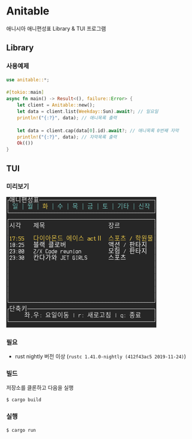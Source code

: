 # Anitable
애니시아 애니편성표 Library & TUI 프로그램

## Library
### 사용예제
```rust
use anitable::*;

#[tokio::main]
async fn main() -> Result<(), failure::Error> {
    let client = Anitable::new();
    let data = client.list(Weekday::Sun).await?; // 일요일
    println!("{:?}", data); // 애니목록 출력

    let data = client.cap(data[0].id).await?; // 애니목록 0번째 자막
    println!("{:?}", data); // 자막목록 출력
    Ok(())
}
```

## TUI
### 미리보기
![screenshot](./screenshot.png)

### 필요
* rust nightly 버전 이상 (`rustc 1.41.0-nightly (412f43ac5 2019-11-24)`)

### 빌드
저장소를 클론하고 다음을 실행
```bash
$ cargo build
```

### 실행
```bash
$ cargo run
```
